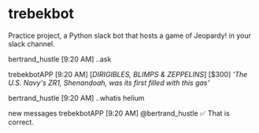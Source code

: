 # trebekbot
Practice project, a Python slack bot that hosts a game of Jeopardy! in your slack channel.

bertrand_hustle [9:20 AM] 
..ask

trebekbotAPP [9:20 AM] 
[*DIRIGIBLES, BLIMPS & ZEPPELINS*] [$300] _'The U.S. Navy's ZR1, Shenandoah, was its first filled with this gas'_

bertrand_hustle [9:20 AM] 
..whatis helium

new messages
trebekbotAPP [9:20 AM] 
@bertrand_hustle :white_check_mark: That is correct.
